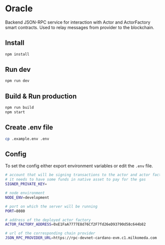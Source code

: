 # Oracle

Backend JSON-RPC service for interaction with Actor and ActorFactory smart contracts. Used to relay messages from provider to the blockchain.

## Install

```bash
npm install
```

## Run dev

```bash
npm run dev
```

## Build & Run production

```bash
npm run build
npm start
```

## Create .env file

```bash
cp .example.env .env
```

## Config

To set the config either export environment variables or edit the `.env` file.

```bash
# account that will be signing transactions to the actor and actor factory
# it needs to have some funds in native asset to pay for the gas
SIGNER_PRIVATE_KEY=

# node environment
NODE_ENV=development

# port on which the server will be running
PORT=8080

# address of the deployed actor factory
ACTOR_FACTORY_ADDRESS=0xE1FaA7777E8d76Cf2F7fd26eD93790d58c644b82

# url of the corresponding chain provider
JSON_RPC_PROVIDER_URL=https://rpc-devnet-cardano-evm.c1.milkomeda.com
```
